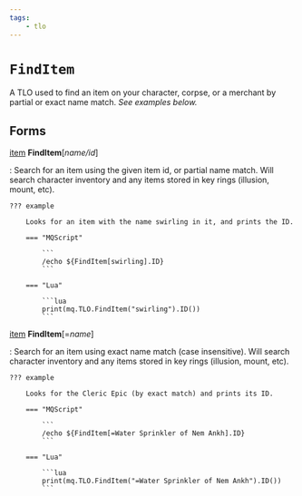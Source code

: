 ```yaml
---
tags:
    - tlo
---
```

# `FindItem`

A TLO used to find an item on your character, corpse, or a merchant by partial or exact name match. _See examples below._

## Forms

[item][item] **FindItem**[_name/id_]

:   Search for an item using the given item id, or partial name match. Will search character
    inventory and any items stored in key rings (illusion, mount, etc).

    ??? example

        Looks for an item with the name swirling in it, and prints the ID.

        === "MQScript"

            ```
            /echo ${FindItem[swirling].ID}
            ```

        === "Lua"

            ```lua
            print(mq.TLO.FindItem("swirling").ID())
            ```


[item][item] **FindItem**[=_name_]

:   Search for an item using exact name match (case insensitive). Will search character inventory
    and any items stored in key rings (illusion, mount, etc).

    ??? example

        Looks for the Cleric Epic (by exact match) and prints its ID.

        === "MQScript"

            ```
            /echo ${FindItem[=Water Sprinkler of Nem Ankh].ID}
            ```

        === "Lua"

            ```lua
            print(mq.TLO.FindItem("=Water Sprinkler of Nem Ankh").ID())
            ```


[item]: ../data-types/datatype-item.md
